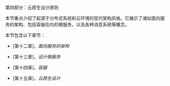 第四部分：云原生设计原则

本节重点介绍了起源于分布式系统和云环境的现代架构风格。它展示了诸如面向服务的架构、包括容器在内的微服务，以及各种消息系统等概念。

本节包含以下章节：

+   [第十二章]，*面向服务的架构*

+   [第十三章]，*设计微服务*

+   [第十四章]，*容器*

+   [第十五章]，*云原生设计*
